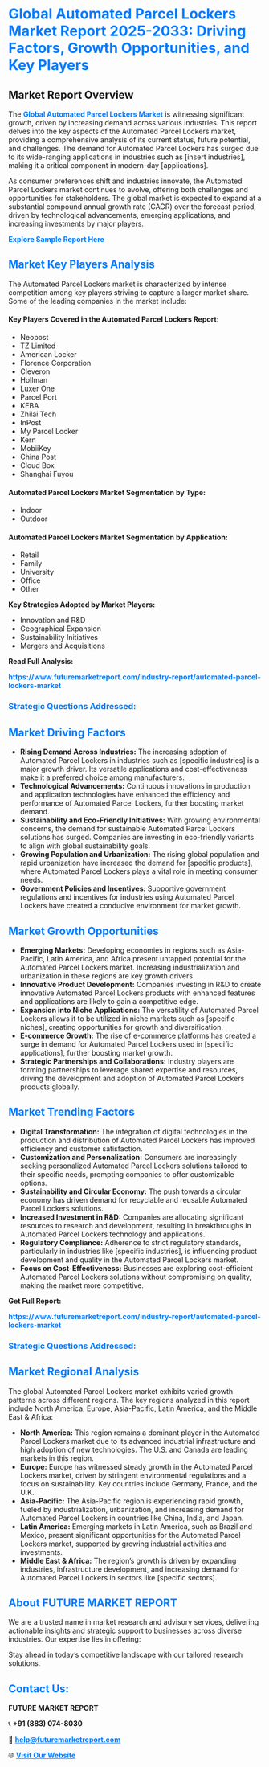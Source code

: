 <h1 style="color: #007BFF;">Global Automated Parcel Lockers Market Report 2025-2033: Driving Factors, Growth Opportunities, and Key Players</h1>

<section id="overview">
<h2>Market Report Overview</h2>
<p>The <a href="https://www.futuremarketreport.com/industry-report/automated-parcel-lockers-market" style="color: #007BFF; text-decoration: none;"><strong>Global Automated Parcel Lockers Market</strong></a> is witnessing significant growth, driven by increasing demand across various industries. This report delves into the key aspects of the Automated Parcel Lockers market, providing a comprehensive analysis of its current status, future potential, and challenges. The demand for Automated Parcel Lockers has surged due to its wide-ranging applications in industries such as [insert industries], making it a critical component in modern-day [applications].</p>
<p>As consumer preferences shift and industries innovate, the Automated Parcel Lockers market continues to evolve, offering both challenges and opportunities for stakeholders. The global market is expected to expand at a substantial compound annual growth rate (CAGR) over the forecast period, driven by technological advancements, emerging applications, and increasing investments by major players.</p>
</section>

<section id="overview">
<p><a href="https://www.futuremarketreport.com/request-sample/reportId=51928" style="color: #007BFF; text-decoration: none;"><strong>Explore Sample Report Here</strong></a></p>
</section>

<section id="key-players">
<h2 style="color: #007BFF;">Market Key Players Analysis</h2>
<p>The Automated Parcel Lockers market is characterized by intense competition among key players striving to capture a larger market share. Some of the leading companies in the market include:</p>
<h4>Key Players Covered in the Automated Parcel Lockers Report:</h4>
<ul><li>Neopost</li><li>TZ Limited</li><li>American Locker</li><li>Florence Corporation</li><li>Cleveron</li><li>Hollman</li><li>Luxer One</li><li>Parcel Port</li><li>KEBA</li><li>Zhilai Tech</li><li>InPost</li><li>My Parcel Locker</li><li>Kern</li><li>MobiiKey</li><li>China Post</li><li>Cloud Box</li><li>Shanghai Fuyou</li></ul>
<h4>Automated Parcel Lockers Market Segmentation by Type:</h4>
<ul><li>Indoor</li><li>Outdoor</li></ul>

<h4>Automated Parcel Lockers Market Segmentation by Application:</h4>
<ul><li>Retail</li><li>Family</li><li>University</li><li>Office</li><li>Other</li></ul>
<p><strong>Key Strategies Adopted by Market Players:</strong></p>
<ul>
<li>Innovation and R&D</li>
<li>Geographical Expansion</li>
<li>Sustainability Initiatives</li>
<li>Mergers and Acquisitions</li>
</ul>
</section>

<section>
<p><strong>Read Full Analysis: </strong></p><a href="https://www.futuremarketreport.com/industry-report/automated-parcel-lockers-market" style="color: #007BFF; text-decoration: none;"><strong>https://www.futuremarketreport.com/industry-report/automated-parcel-lockers-market</strong></a>
<h3 style="color: #007BFF;">Strategic Questions Addressed:</h3>
</section>

<section id="driving-factors">
<h2 style="color: #007BFF;">Market Driving Factors</h2>
<ul>
<li><strong>Rising Demand Across Industries:</strong> The increasing adoption of Automated Parcel Lockers in industries such as [specific industries] is a major growth driver. Its versatile applications and cost-effectiveness make it a preferred choice among manufacturers.</li>
<li><strong>Technological Advancements:</strong> Continuous innovations in production and application technologies have enhanced the efficiency and performance of Automated Parcel Lockers, further boosting market demand.</li>
<li><strong>Sustainability and Eco-Friendly Initiatives:</strong> With growing environmental concerns, the demand for sustainable Automated Parcel Lockers solutions has surged. Companies are investing in eco-friendly variants to align with global sustainability goals.</li>
<li><strong>Growing Population and Urbanization:</strong> The rising global population and rapid urbanization have increased the demand for [specific products], where Automated Parcel Lockers plays a vital role in meeting consumer needs.</li>
<li><strong>Government Policies and Incentives:</strong> Supportive government regulations and incentives for industries using Automated Parcel Lockers have created a conducive environment for market growth.</li>
</ul>
</section>

<section id="growth-opportunities">
<h2 style="color: #007BFF;">Market Growth Opportunities</h2>
<ul>
<li><strong>Emerging Markets:</strong> Developing economies in regions such as Asia-Pacific, Latin America, and Africa present untapped potential for the Automated Parcel Lockers market. Increasing industrialization and urbanization in these regions are key growth drivers.</li>
<li><strong>Innovative Product Development:</strong> Companies investing in R&D to create innovative Automated Parcel Lockers products with enhanced features and applications are likely to gain a competitive edge.</li>
<li><strong>Expansion into Niche Applications:</strong> The versatility of Automated Parcel Lockers allows it to be utilized in niche markets such as [specific niches], creating opportunities for growth and diversification.</li>
<li><strong>E-commerce Growth:</strong> The rise of e-commerce platforms has created a surge in demand for Automated Parcel Lockers used in [specific applications], further boosting market growth.</li>
<li><strong>Strategic Partnerships and Collaborations:</strong> Industry players are forming partnerships to leverage shared expertise and resources, driving the development and adoption of Automated Parcel Lockers products globally.</li>
</ul>
</section>

<section id="trending-factors">
<h2 style="color: #007BFF;">Market Trending Factors</h2>
<ul>
<li><strong>Digital Transformation:</strong> The integration of digital technologies in the production and distribution of Automated Parcel Lockers has improved efficiency and customer satisfaction.</li>
<li><strong>Customization and Personalization:</strong> Consumers are increasingly seeking personalized Automated Parcel Lockers solutions tailored to their specific needs, prompting companies to offer customizable options.</li>
<li><strong>Sustainability and Circular Economy:</strong> The push towards a circular economy has driven demand for recyclable and reusable Automated Parcel Lockers solutions.</li>
<li><strong>Increased Investment in R&D:</strong> Companies are allocating significant resources to research and development, resulting in breakthroughs in Automated Parcel Lockers technology and applications.</li>
<li><strong>Regulatory Compliance:</strong> Adherence to strict regulatory standards, particularly in industries like [specific industries], is influencing product development and quality in the Automated Parcel Lockers market.</li>
<li><strong>Focus on Cost-Effectiveness:</strong> Businesses are exploring cost-efficient Automated Parcel Lockers solutions without compromising on quality, making the market more competitive.</li>
</ul>
</section>

<section>
<p><strong>Get Full Report: </strong></p><a href="https://www.futuremarketreport.com/industry-report/automated-parcel-lockers-market" style="color: #007BFF; text-decoration: none;"><strong>https://www.futuremarketreport.com/industry-report/automated-parcel-lockers-market</strong></a>
<h3 style="color: #007BFF;">Strategic Questions Addressed:</h3>
</section>


<section id="regional-analysis">
<h2 style="color: #007BFF;">Market Regional Analysis</h2>
<p>The global Automated Parcel Lockers market exhibits varied growth patterns across different regions. The key regions analyzed in this report include North America, Europe, Asia-Pacific, Latin America, and the Middle East & Africa:</p>
<ul>
<li><strong>North America:</strong> This region remains a dominant player in the Automated Parcel Lockers market due to its advanced industrial infrastructure and high adoption of new technologies. The U.S. and Canada are leading markets in this region.</li>
<li><strong>Europe:</strong> Europe has witnessed steady growth in the Automated Parcel Lockers market, driven by stringent environmental regulations and a focus on sustainability. Key countries include Germany, France, and the U.K.</li>
<li><strong>Asia-Pacific:</strong> The Asia-Pacific region is experiencing rapid growth, fueled by industrialization, urbanization, and increasing demand for Automated Parcel Lockers in countries like China, India, and Japan.</li>
<li><strong>Latin America:</strong> Emerging markets in Latin America, such as Brazil and Mexico, present significant opportunities for the Automated Parcel Lockers market, supported by growing industrial activities and investments.</li>
<li><strong>Middle East & Africa:</strong> The region’s growth is driven by expanding industries, infrastructure development, and increasing demand for Automated Parcel Lockers in sectors like [specific sectors].</li>
</ul>
</section>

<footer>
<h2 style="color: #007BFF;">About FUTURE MARKET REPORT</h2>
<p>We are a trusted name in market research and advisory services, delivering actionable insights and strategic support to businesses across diverse industries. Our expertise lies in offering:</p>

<p>Stay ahead in today’s competitive landscape with our tailored research solutions.</p>

<h2 style="color: #007BFF;">Contact Us:</h2>
<p><strong>FUTURE MARKET REPORT</strong></p>
<p>📞 <strong>+91 (883) 074-8030</strong></p>
<p>📧 <strong><a href="mailto:help@futuremarketreport.com" style="color: #007BFF;">help@futuremarketreport.com</a></strong></p>
<p>🌐 <strong><a href="https://www.futuremarketreport.com/" style="color: #007BFF;">Visit Our Website</a></strong></p>
</footer>